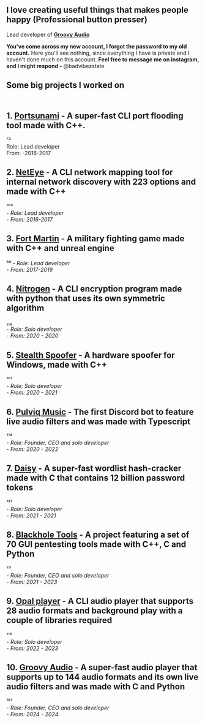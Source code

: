 ## I love creating useful things that makes people happy (Professional button presser)

Lead developer of **[Groovy Audio](https://github.com/Groovy-Audio)**

**You've come across my new account, I forgot the password to my old account.**
Here you'll see nothing, since everything I have is private and I haven't done much on this account. 
**Feel free to message me on instagram, and I might respond -** @badvibezstate

## Some big projects I worked on
\
**1. [Portsunami](https://github.com/g7gg) - A super-fast CLI port flooding tool made with C++.**
-
⁷²\
Role: Lead developer\
From: -2016-2017


**2. [NetEye](https://github.com/g7gg) - A CLI network mapping tool for internal network discovery with 223 options and made with C++**
-
¹⁰⁵\
*- Role: Lead developer*\
*- From: 2016-2017*

**3. [Fort Martin](https://github.com/g7gg) - A military fighting game made with C++ and unreal engine**
-
⁶⁹
*- Role: Lead developer*\
*- From: 2017-2019*

**4. [Nitrogen](https://github.com/g7gg) - A CLI encryption program made with python that uses its own symmetric algorithm**
-
₁₁₈\
*- Role: Solo developer*\
*- From: 2020 - 2020*

**5. [Stealth Spoofer](https://github.com/g7gg) - A hardware spoofer for Windows, made with C++**
-
¹⁰¹\
*- Role: Solo developer*\
*- From: 2020 - 2021*

**6. [Pulviq Music](https://pulviq.io) - The first Discord bot to feature live audio filters and was made with Typescript**
-
¹¹⁴\
*- Role: Founder, CEO and solo developer*\
*- From: 2020 - 2022*

**7. [Daisy](https://github.com/g7gg) - A super-fast wordlist hash-cracker made with C that contains 12 billion password tokens**
-
¹²¹\
*- Role: Solo developer*\
*- From: 2021 - 2021*

**8. [Blackhole Tools](https://github.com/g7gg) - A project featuring a set of 70 GUI pentesting tools made with C++, C and Python**
-----------
¹¹¹\
*- Role: Founder, CEO and solo developer*\
*- From: 2021 - 2023*

**9. [Opal player](https://github.com/g7gg) - A CLI audio player that supports 28 audio formats and background play with a couple of libraries required**
-----------
¹¹⁰\
*- Role: Solo developer*\
*- From: 2022 - 2023*

**10. [Groovy Audio](https://groovy.audio) - A super-fast audio player that supports up to 144 audio formats and its own live audio filters and was made with C and Python**
-----------
¹⁰¹\
*- Role: Founder, CEO and solo developer*\
*- From: 2024 - 2024*
